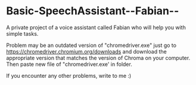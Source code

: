 # Basic-SpeechAssistant--Fabian--
A private project of a voice assistant called Fabian who will help you with simple tasks.

Problem may be an outdated version of "chromedriver.exe" just go to https://chromedriver.chromium.org/downloads and download the appropriate version that matches the version of Chroma on your computer. Then paste new file of "chromedriver.exe' in folder.

If you encounter any other problems, write to me :)
